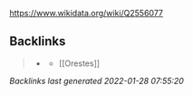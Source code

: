 https://www.wikidata.org/wiki/Q2556077

## Backlinks

> - [](hypatia.md)
>   - [[Orestes]]

_Backlinks last generated 2022-01-28 07:55:20_
